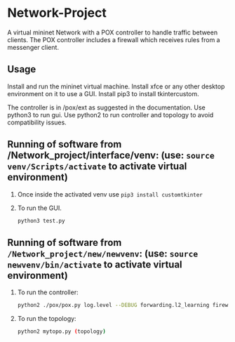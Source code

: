 # Network-Project
A virtual mininet Network with a POX controller to handle traffic between clients. The POX controller includes a firewall which receives rules from a messenger client.

## Usage
Install and run the mininet virtual machine.
Install xfce or any other desktop environment on it to use a GUI.
Install pip3 to install tkintercustom.

The controller is in /pox/ext as suggested in the documentation.
Use python3 to run gui.
Use python2 to run controller and topology to avoid compatibility issues.

## Running of software from /Network_project/interface/venv: (use: ```source venv/Scripts/activate``` to activate virtual environment)
1. Once inside the activated venv use ```pip3 install customtkinter```
   
3. To run the GUI.
   ```bash
   python3 test.py 
   ```


## Running of software from ```/Network_project/new/newvenv```: (use: ```source newvenv/bin/activate``` to activate virtual environment)
1. To run the controller:
   ```bash
   python2 ./pox/pox.py log.level --DEBUG forwarding.l2_learning firewall2
   ```
   
3. To run the topology:
   ```bash
   python2 mytopo.py (topology)
   ```


